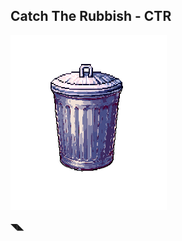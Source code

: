 ## Catch The Rubbish - CTR

![trClose](https://github.com/arvalen/CTR/blob/main/CTR/Resources/trClose.png)

◥◣
